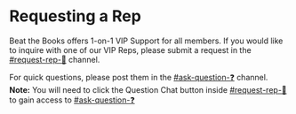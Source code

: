 # Requesting a Rep

Beat the Books offers 1-on-1 VIP Support for all members. If you would like to inquire with one of our VIP Reps, please submit a request in the [#⁠request-rep-📩](https://discord.com/channels/929785309087014923/1110571366249398423) channel.&#x20;

For quick questions, please post them in the [#ask-question-❓](https://discord.com/channels/929785309087014923/1143269767369719819) channel. **Note:** You will need to click the Question Chat button inside [#⁠request-rep-📩](https://discord.com/channels/929785309087014923/1110571366249398423) to gain access to [#ask-question-❓](https://discord.com/channels/929785309087014923/1143269767369719819)
